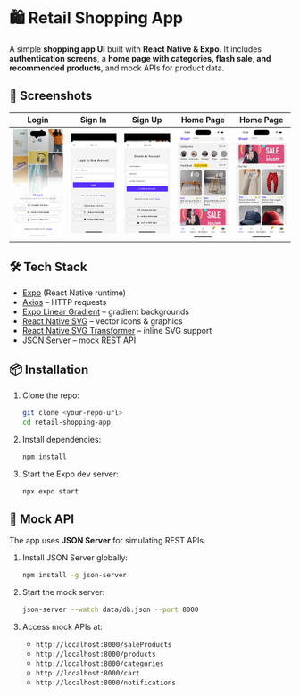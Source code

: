 # 🛍️ Retail Shopping App

A simple **shopping app UI** built with **React Native & Expo**.
It includes **authentication screens**, a **home page with categories, flash sale, and recommended products**, and mock APIs for product data.

## 📸 Screenshots

|Login|Sign In| Sign Up| Home Page| Home Page|
|---|---|---|---|---|
|![](./readmeAssets/login.png)|![](./readmeAssets/signin.png)|![](./readmeAssets/signup.png)|![](./readmeAssets/home1.png)|![](./readmeAssets/home2.png)|

## 🛠️ Tech Stack

* [Expo](https://expo.dev/) (React Native runtime)
* [Axios](https://www.npmjs.com/package/axios) – HTTP requests
* [Expo Linear Gradient](https://docs.expo.dev/versions/latest/sdk/linear-gradient/) – gradient backgrounds
* [React Native SVG](https://github.com/software-mansion/react-native-svg) – vector icons & graphics
* [React Native SVG Transformer](https://github.com/kristerkari/react-native-svg-transformer) – inline SVG support
* [JSON Server](https://github.com/typicode/json-server) – mock REST API


## 📦 Installation

1. Clone the repo:

   ```bash
   git clone <your-repo-url>
   cd retail-shopping-app
   ```

2. Install dependencies:

   ```bash
   npm install
   ```

3. Start the Expo dev server:

   ```bash
   npx expo start
   ```


## 🔌 Mock API

The app uses **JSON Server** for simulating REST APIs.

1. Install JSON Server globally:

   ```bash
   npm install -g json-server
   ```

2. Start the mock server:

   ```bash
   json-server --watch data/db.json --port 8000
   ```

3. Access mock APIs at:
   * `http://localhost:8000/saleProducts`
   * `http://localhost:8000/products`
   * `http://localhost:8000/categories`
   * `http://localhost:8000/cart`
   * `http://localhost:8000/notifications`
